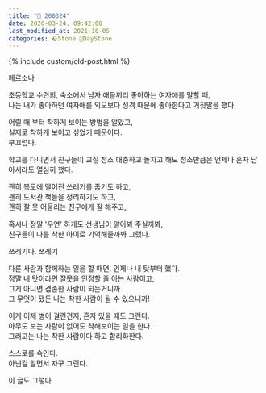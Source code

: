 ```yaml
---
title: "🌱 200324"
date: 2020-03-24. 09:42:00
last_modified_at: 2021-10-05
categories: 🪨Stone 🌱DayStone
---
```

{% include custom/old-post.html %}

페르소나  

초등학교 수련회, 숙소에서 남자 애들끼리 좋아하는 여자애를 말할 때,  
나는 내가 좋아하던 여자애를 외모보다 성격 때문에 좋아한다고 거짓말을 했다.  

어릴 때 부터 착하게 보이는 방법을 알았고,  
실제로 착하게 보이고 싶었기 때문이다.  
부끄럽다.  

학교를 다니면서 친구들이 교실 청소 대충하고 놀자고 해도 청소만큼은 언제나 혼자 남아서라도 열심히 했다.  

괜히 복도에 떨어진 쓰레기를 줍기도 하고,  
괜히 도서관 책들을 정리하기도 하고,  
괜히 잘 못 어울리는 친구에게 잘 해주고,  

혹시나 정말 '우연' 하게도 선생님이 알아봐 주실까봐,  
친구들이 나를 착한 아이로 기억해줄까봐 그랬다.  

쓰레기다. 쓰레기  

다른 사람과 함께하는 일을 할 때면, 언제나 내 탓부터 했다.  
정말 내 탓이라면 잘못을 인정할 줄 아는 사람이고,  
그게 아니면 겸손한 사람이 되는거니까.  
그 무엇이 됐든 나는 착한 사람이 될 수 있으니까!  

이게 이제 병이 걸린건지, 혼자 있을 때도 그런다.  
아무도 보는 사람이 없어도 착해보이는 일을 한다.  
그러고는 나는 착한 사람이다 하고 합리화한다.  

스스로를 속인다.  
아닌걸 알면서 자꾸 그런다.  

이 글도 그렇다  
